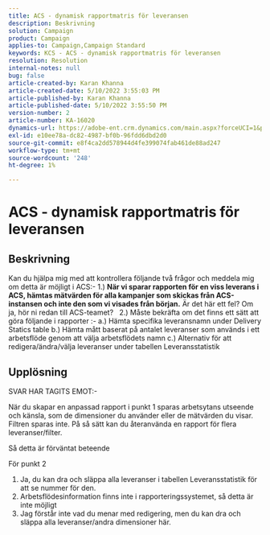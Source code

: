 ```yaml
---
title: ACS - dynamisk rapportmatris för leveransen
description: Beskrivning
solution: Campaign
product: Campaign
applies-to: Campaign,Campaign Standard
keywords: KCS - ACS - dynamisk rapportmatris för leveransen
resolution: Resolution
internal-notes: null
bug: false
article-created-by: Karan Khanna
article-created-date: 5/10/2022 3:55:03 PM
article-published-by: Karan Khanna
article-published-date: 5/10/2022 3:55:50 PM
version-number: 2
article-number: KA-16020
dynamics-url: https://adobe-ent.crm.dynamics.com/main.aspx?forceUCI=1&pagetype=entityrecord&etn=knowledgearticle&id=52e03e8d-79d0-ec11-a7b5-00224809c556
exl-id: e10ee78a-dc82-4987-bf0b-96fdd6dbd2d0
source-git-commit: e8f4ca2dd578944d4fe399074fab461de88ad247
workflow-type: tm+mt
source-wordcount: '248'
ht-degree: 1%

---
```


# ACS - dynamisk rapportmatris för leveransen

## Beskrivning


Kan du hjälpa mig med att kontrollera följande två frågor och meddela mig om detta är möjligt i ACS:- 1.) <b>När vi sparar rapporten för en viss leverans i ACS, hämtas mätvärden för alla kampanjer som skickas från ACS-instansen och inte den som vi visades från början.</b> Är det här ett fel? Om ja, hör ni redan till ACS-teamet?
 
2.) Måste bekräfta om det finns ett sätt att göra följande i rapporter :- a.) Hämta specifika leveransnamn under Delivery Statics table b.) Hämta mått baserat på antalet leveranser som används i ett arbetsflöde genom att välja arbetsflödets namn c.) Alternativ för att redigera/ändra/välja leveranser under tabellen Leveransstatistik


## Upplösning


SVAR HAR TAGITS EMOT:-



När du skapar en anpassad rapport i punkt 1 sparas arbetsytans utseende och känsla, som de dimensioner du använder eller de mätvärden du visar. Filtren sparas inte. På så sätt kan du återanvända en rapport för flera leveranser/filter.

Så detta är förväntat beteende



För punkt 2

1. Ja, du kan dra och släppa alla leveranser i tabellen Leveransstatistik för att se nummer för den.
2. Arbetsflödesinformation finns inte i rapporteringssystemet, så detta är inte möjligt
3. Jag förstår inte vad du menar med redigering, men du kan dra och släppa alla leveranser/andra dimensioner här.
